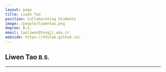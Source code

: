 ```yaml
---
layout: page
title: Liwen Tao
position: Collaborating Students
image: /people/liwentao.png
degree: B.S.
email: taoliwen@tongji.edu.cn
webside: https://dfwlab.github.io/
---
```


<style>
p {
    text-align: justify;
}
</style>

<h2>Liwen Tao <small>B.S.</small></h2>
<hr>

